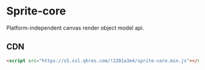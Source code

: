 # Sprite-core

Platform-independent canvas render object model api.

## CDN

```html
<script src="https://s5.ssl.qhres.com/!2201a3e4/sprite-core.min.js"></script>
```
